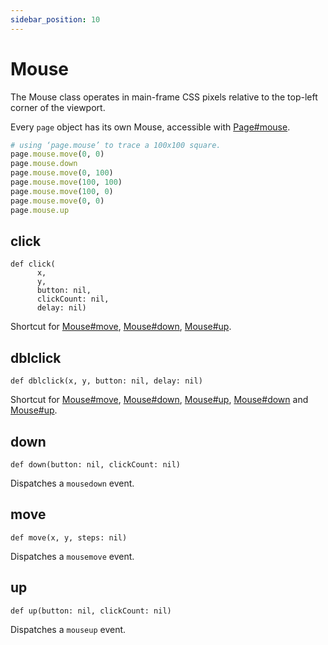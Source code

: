 ```yaml
---
sidebar_position: 10
---
```


# Mouse

The Mouse class operates in main-frame CSS pixels relative to the top-left corner of the viewport.

Every `page` object has its own Mouse, accessible with [Page#mouse](./page#mouse).

```ruby
# using ‘page.mouse’ to trace a 100x100 square.
page.mouse.move(0, 0)
page.mouse.down
page.mouse.move(0, 100)
page.mouse.move(100, 100)
page.mouse.move(100, 0)
page.mouse.move(0, 0)
page.mouse.up
```



## click

```
def click(
      x,
      y,
      button: nil,
      clickCount: nil,
      delay: nil)
```

Shortcut for [Mouse#move](./mouse#move), [Mouse#down](./mouse#down), [Mouse#up](./mouse#up).

## dblclick

```
def dblclick(x, y, button: nil, delay: nil)
```

Shortcut for [Mouse#move](./mouse#move), [Mouse#down](./mouse#down), [Mouse#up](./mouse#up), [Mouse#down](./mouse#down) and
[Mouse#up](./mouse#up).

## down

```
def down(button: nil, clickCount: nil)
```

Dispatches a `mousedown` event.

## move

```
def move(x, y, steps: nil)
```

Dispatches a `mousemove` event.

## up

```
def up(button: nil, clickCount: nil)
```

Dispatches a `mouseup` event.
